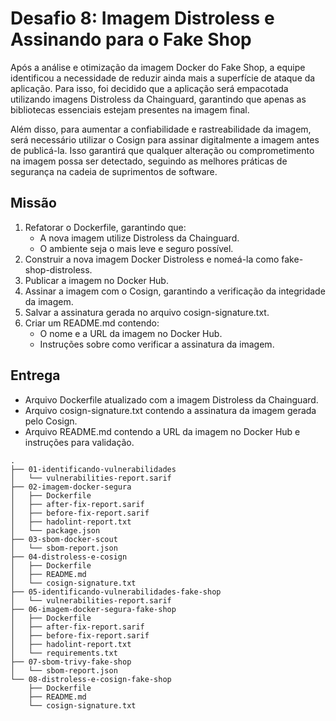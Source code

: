 # Desafio 8: Imagem Distroless e Assinando para o Fake Shop

Após a análise e otimização da imagem Docker do Fake Shop, a equipe identificou a necessidade de reduzir ainda mais a superfície de ataque da aplicação. Para isso, foi decidido que a aplicação será empacotada utilizando imagens Distroless da Chainguard, garantindo que apenas as bibliotecas essenciais estejam presentes na imagem final.

Além disso, para aumentar a confiabilidade e rastreabilidade da imagem, será necessário utilizar o Cosign para assinar digitalmente a imagem antes de publicá-la. Isso garantirá que qualquer alteração ou comprometimento na imagem possa ser detectado, seguindo as melhores práticas de segurança na cadeia de suprimentos de software.

## Missão
1. Refatorar o Dockerfile, garantindo que:
      - A nova imagem utilize Distroless da Chainguard.
      - O ambiente seja o mais leve e seguro possível.
2. Construir a nova imagem Docker Distroless e nomeá-la como fake-shop-distroless.
3. Publicar a imagem no Docker Hub.
4. Assinar a imagem com o Cosign, garantindo a verificação da integridade da imagem.
5. Salvar a assinatura gerada no arquivo cosign-signature.txt.
6. Criar um README.md contendo:
      - O nome e a URL da imagem no Docker Hub.
      - Instruções sobre como verificar a assinatura da imagem.

## Entrega
- Arquivo Dockerfile atualizado com a imagem Distroless da Chainguard.
- Arquivo cosign-signature.txt contendo a assinatura da imagem gerada pelo Cosign.
- Arquivo README.md contendo a URL da imagem no Docker Hub e instruções para validação.

```text
.
├── 01-identificando-vulnerabilidades
│   └── vulnerabilities-report.sarif
├── 02-imagem-docker-segura
│   ├── Dockerfile
│   ├── after-fix-report.sarif
│   ├── before-fix-report.sarif
│   ├── hadolint-report.txt
│   └── package.json
├── 03-sbom-docker-scout
│   └── sbom-report.json
├── 04-distroless-e-cosign
│   ├── Dockerfile
│   ├── README.md
│   └── cosign-signature.txt
├── 05-identificando-vulnerabilidades-fake-shop
│   └── vulnerabilities-report.sarif
├── 06-imagem-docker-segura-fake-shop
│   ├── Dockerfile
│   ├── after-fix-report.sarif
│   ├── before-fix-report.sarif
│   ├── hadolint-report.txt
│   └── requirements.txt
├── 07-sbom-trivy-fake-shop
│   └── sbom-report.json
└── 08-distroless-e-cosign-fake-shop
    ├── Dockerfile
    ├── README.md
    └── cosign-signature.txt
```